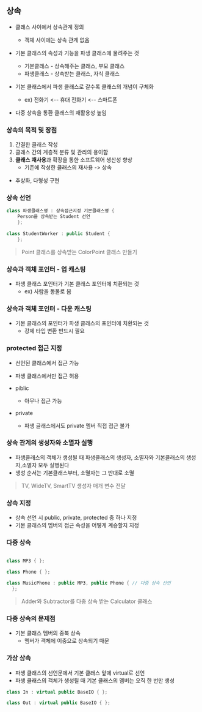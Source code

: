 ## 상속

- 클래스 사이에서 상속관계 정의
	- 객체 사이에는 상속 관계 없음
	
- 기본 클래스의 속성과 기능을 파생 클래스에 물려주는 것
	- 기본클래스 - 상속해주는 클래스, 부모 클래스
	- 파생클래스 - 상속받는 클래스, 자식 클래스
- 기본 클래스에서 파생 클래스로 갈수록 클래스의 개념이 구체화
	- ex) 전화기 <-- 휴대 전화기 <-- 스마트폰

- 다중 상속을 통환 클래스의 재활용성 높임

### 상속의 목적 및 장점

1. 간결한 클래스 작성
2. 클래스 간의 계층적 분류 및 관리의 용이함
3. **클래스 재사용**과 확장을 통한 소프트웨어 생산성 향상
	- 기존에 작성한 클래스의 재사용 -> 상속

- 추상화, 다형성 구현
	
### 상속 선언
```cpp
class 파생클래스명 : 상속접근지정 기본클래스명 {
	Person을 상속받는 Student 선언
	};
	
class StudentWorker : public Student {
	};
```
> Point 클래스를 상속받는 ColorPoint 클래스 만들기

	
### 상속과 객체 포인터 - 업 캐스팅

- 파생 클래스 포인터가 기본 클래스 포인터에 치환되는 것
	- ex) 사람을 동물로 봄
	
### 상속과 객체 포인터 - 다운 캐스팅

- 기본 클래스의 포인터가 파생 클래스의 포인터에 치환되는 것
	- 강제 타입 변환 반드시 필요
	
### protected 접근 지정

- 선언된 클래스에서 접근 가능
- 파생 클래스에서만 접근 허용

- piblic
	- 아무나 접근 가능

- private 
	- 파생 글래스에서도 private 멤버 직접 접근 불가

### 상속 관계의 생성자와 소멸자 실행

- 파생클래스의 객체가 생성될 때 파생클래스의 생성자, 소멸자와 기본클래스의 생성자,소멸자 모두 실행된다
- 생성 순서는 기본클래스부터, 소멸자는 그 반대로 소멸

> TV, WideTV, SmartTV 생성자 매개 변수 전달	
	
### 상속 지정
- 상속 선언 시 public, private, protected 중 하나 지정
- 기본 클래스의 멤버의 접근 속성을 어떻게 계승할지 지정

### 다중 상속

```cpp

class MP3 { };

class Phone { };

class MusicPhone : public MP3, public Phone { // 다중 상속 선언
  };
```

> Adder와 Subtractor를 다중 상속 받는 Calculator 클래스

### 다중 상속의 문제점

- 기본 클래스 멤버의 중복 상속
	- 멤버가 객체에 이중으로 상속되기 때문
	
### 가상 상속

- 파생 클래스의 선언문에서 기본 클래스 앞에 virtual로 선언
- 파생 클래스의 객체가 생성될 때 기본 클래스의 멤버는 오직 한 번만 생성

```cpp
class In : virtual public BaseIO { };

class Out : virtual public BaseIO { };
```

